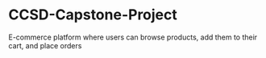 # CCSD-Capstone-Project
 E-commerce platform where users can browse products, add them to their cart, and place orders
